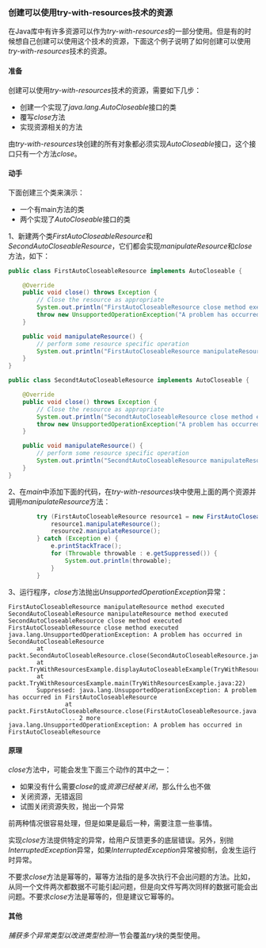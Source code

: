 ### 创建可以使用try-with-resources技术的资源

在Java库中有许多资源可以作为*try-with-resources*的一部分使用。但是有的时候想自己创建可以使用这个技术的资源，下面这个例子说明了如何创建可以使用*try-with-resources*技术的资源。

#### 准备

创建可以使用*try-with-resources*技术的资源，需要如下几步：

* 创建一个实现了*java.lang.AutoCloseable*接口的类
* 覆写*close*方法
* 实现资源相关的方法

由*try-with-resources*块创建的所有对象都必须实现*AutoCloseable*接口，这个接口只有一个方法*close*。

#### 动手

下面创建三个类来演示：

* 一个有main方法的类
* 两个实现了*AutoCloseable*接口的类

1、新建两个类*FirstAutoCloseableResource*和*SecondAutoCloseableResource*，它们都会实现*manipulateResource*和*close*方法，如下：

```java
public class FirstAutoCloseableResource implements AutoCloseable {

    @Override
    public void close() throws Exception {
        // Close the resource as appropriate
        System.out.println("FirstAutoCloseableResource close method executed");
        throw new UnsupportedOperationException("A problem has occurred in FirstAutoCloseableResource");
    }

    public void manipulateResource() {
        // perform some resource specific operation
        System.out.println("FirstAutoCloseableResource manipulateResource method executed");
    }
}

public class SecondtAutoCloseableResource implements AutoCloseable {

    @Override
    public void close() throws Exception {
        // Close the resource as appropriate
        System.out.println("SecondtAutoCloseableResource close method executed");
        throw new UnsupportedOperationException("A problem has occurred in SecondtAutoCloseableResource");
    }

    public void manipulateResource() {
        // perform some resource specific operation
        System.out.println("SecondtAutoCloseableResource manipulateResource method executed");
    }
}
```

2、在*main*中添加下面的代码，在*try-with-resources*块中使用上面的两个资源并调用*manipulateResource*方法：

```java
        try (FirstAutoCloseableResource resource1 = new FirstAutoCloseableResource(); SecondtAutoCloseableResource resource2 = new SecondtAutoCloseableResource();) {
            resource1.manipulateResource();
            resource2.manipulateResource();
        } catch (Exception e) {
            e.printStackTrace();
            for (Throwable throwable : e.getSuppressed()) {
                System.out.println(throwable);
            }
        }
```

3、运行程序，*close*方法抛出*UnsupportedOperationException*异常：

    FirstAutoCloseableResource manipulateResource method executed
    SecondAutoCloseableResource manipulateResource method executed
    SecondAutoCloseableResource close method executed
    FirstAutoCloseableResource close method executed
    java.lang.UnsupportedOperationException: A problem has occurred in SecondAutoCloseableResource
            at packt.SecondAutoCloseableResource.close(SecondAutoCloseableResource.java:9)
            at packt.TryWithResourcesExample.displayAutoCloseableExample(TryWithResourcesExample.java:30)
            at packt.TryWithResourcesExample.main(TryWithResourcesExample.java:22)
            Suppressed: java.lang.UnsupportedOperationException: A problem has occurred in FirstAutoCloseableResource
                    at packt.FirstAutoCloseableResource.close(FirstAutoCloseableResource.java:9)
                    ... 2 more
    java.lang.UnsupportedOperationException: A problem has occurred in FirstAutoCloseableResource

#### 原理

*close*方法中，可能会发生下面三个动作的其中之一：

* 如果没有什么需要*close*的或*资源已经被关闭*，那么什么也不做
* 关闭资源，无错返回
* 试图关闭资源失败，抛出一个异常

前两种情况很容易处理，但是如果是最后一种，需要注意一些事情。

实现*close*方法提供特定的异常，给用户反馈更多的底层错误。另外，别抛*InterruptedException*异常，如果*InterruptedException*异常被抑制，会发生运行时异常。

不要求*close*方法是幂等的，幂等方法指的是多次执行不会出问题的方法。比如，从同一个文件两次都数据不可能引起问题，但是向文件写两次同样的数据可能会出问题。不要求*close*方法是幂等的，但是建议它幂等的。

#### 其他

*捕获多个异常类型以改进类型检测*一节会覆盖*try*块的类型使用。